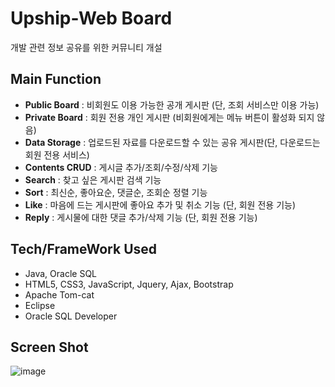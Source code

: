 # **Upship-Web Board**
개발 관련 정보 공유를 위한 커뮤니티 개설 


## **Main Function**
- **Public Board** : 비회원도 이용 가능한 공개 게시판 (단, 조회 서비스만 이용 가능)
- **Private Board** : 회원 전용 개인 게시판 (비회원에게는 메뉴 버튼이 활성화 되지 않음)
- **Data Storage** : 업로드된 자료를 다운로드할 수 있는 공유 게시판(단, 다운로드는 회원 전용 서비스)  
- **Contents CRUD** : 게시글 추가/조회/수정/삭제 기능
- **Search** : 찾고 싶은 게시판 검색 기능
- **Sort** : 최신순, 좋아요순, 댓글순, 조회순 정렬 기능 
- **Like** : 마음에 드는 게시판에 좋아요 추가 및 취소 기능 (단, 회원 전용 기능)
- **Reply** : 게시물에 대한 댓글 추가/삭제 기능 (단, 회원 전용 기능)


## Tech/FrameWork Used
 - Java, Oracle SQL
 - HTML5, CSS3, JavaScript, Jquery, Ajax, Bootstrap
 - Apache Tom-cat 
 - Eclipse
 - Oracle SQL Developer
      

## Screen Shot
![image](https://user-images.githubusercontent.com/75067573/106985768-64053c80-67ad-11eb-8826-b0a2fdd1f069.png)
